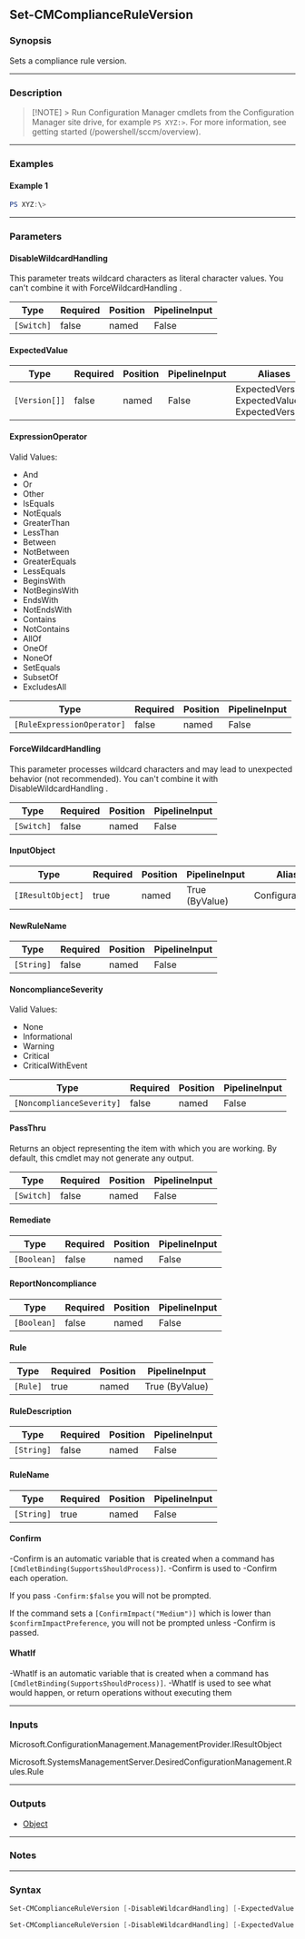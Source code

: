Set-CMComplianceRuleVersion
---------------------------




### Synopsis
Sets a compliance rule version.



---


### Description

> [!NOTE] > Run Configuration Manager cmdlets from the Configuration Manager site drive, for example `PS XYZ:>`. For more information, see getting started (/powershell/sccm/overview).



---


### Examples
#### Example 1
```PowerShell
PS XYZ:\>
```



---


### Parameters
#### **DisableWildcardHandling**

This parameter treats wildcard characters as literal character values. You can't combine it with ForceWildcardHandling .






|Type      |Required|Position|PipelineInput|
|----------|--------|--------|-------------|
|`[Switch]`|false   |named   |False        |



#### **ExpectedValue**








|Type         |Required|Position|PipelineInput|Aliases                                                |
|-------------|--------|--------|-------------|-------------------------------------------------------|
|`[Version[]]`|false   |named   |False        |ExpectedVersion<br/>ExpectedValues<br/>ExpectedVersions|



#### **ExpressionOperator**





Valid Values:

* And
* Or
* Other
* IsEquals
* NotEquals
* GreaterThan
* LessThan
* Between
* NotBetween
* GreaterEquals
* LessEquals
* BeginsWith
* NotBeginsWith
* EndsWith
* NotEndsWith
* Contains
* NotContains
* AllOf
* OneOf
* NoneOf
* SetEquals
* SubsetOf
* ExcludesAll






|Type                      |Required|Position|PipelineInput|
|--------------------------|--------|--------|-------------|
|`[RuleExpressionOperator]`|false   |named   |False        |



#### **ForceWildcardHandling**

This parameter processes wildcard characters and may lead to unexpected behavior (not recommended). You can't combine it with DisableWildcardHandling .






|Type      |Required|Position|PipelineInput|
|----------|--------|--------|-------------|
|`[Switch]`|false   |named   |False        |



#### **InputObject**








|Type             |Required|Position|PipelineInput |Aliases          |
|-----------------|--------|--------|--------------|-----------------|
|`[IResultObject]`|true    |named   |True (ByValue)|ConfigurationItem|



#### **NewRuleName**








|Type      |Required|Position|PipelineInput|
|----------|--------|--------|-------------|
|`[String]`|false   |named   |False        |



#### **NoncomplianceSeverity**





Valid Values:

* None
* Informational
* Warning
* Critical
* CriticalWithEvent






|Type                     |Required|Position|PipelineInput|
|-------------------------|--------|--------|-------------|
|`[NoncomplianceSeverity]`|false   |named   |False        |



#### **PassThru**

Returns an object representing the item with which you are working. By default, this cmdlet may not generate any output.






|Type      |Required|Position|PipelineInput|
|----------|--------|--------|-------------|
|`[Switch]`|false   |named   |False        |



#### **Remediate**








|Type       |Required|Position|PipelineInput|
|-----------|--------|--------|-------------|
|`[Boolean]`|false   |named   |False        |



#### **ReportNoncompliance**








|Type       |Required|Position|PipelineInput|
|-----------|--------|--------|-------------|
|`[Boolean]`|false   |named   |False        |



#### **Rule**








|Type    |Required|Position|PipelineInput |
|--------|--------|--------|--------------|
|`[Rule]`|true    |named   |True (ByValue)|



#### **RuleDescription**








|Type      |Required|Position|PipelineInput|
|----------|--------|--------|-------------|
|`[String]`|false   |named   |False        |



#### **RuleName**








|Type      |Required|Position|PipelineInput|
|----------|--------|--------|-------------|
|`[String]`|true    |named   |False        |



#### **Confirm**
-Confirm is an automatic variable that is created when a command has ```[CmdletBinding(SupportsShouldProcess)]```.
-Confirm is used to -Confirm each operation.

If you pass ```-Confirm:$false``` you will not be prompted.


If the command sets a ```[ConfirmImpact("Medium")]``` which is lower than ```$confirmImpactPreference```, you will not be prompted unless -Confirm is passed.

#### **WhatIf**
-WhatIf is an automatic variable that is created when a command has ```[CmdletBinding(SupportsShouldProcess)]```.
-WhatIf is used to see what would happen, or return operations without executing them


---


### Inputs
Microsoft.ConfigurationManagement.ManagementProvider.IResultObject



Microsoft.SystemsManagementServer.DesiredConfigurationManagement.Rules.Rule





---


### Outputs
* [Object](https://learn.microsoft.com/en-us/dotnet/api/System.Object)






---


### Notes




---


### Syntax
```PowerShell
Set-CMComplianceRuleVersion [-DisableWildcardHandling] [-ExpectedValue <Version[]>] [-ExpressionOperator {IsEquals | NotEquals | GreaterThan | LessThan | Between | GreaterEquals | LessEquals | OneOf | NoneOf}] [-ForceWildcardHandling] -InputObject <IResultObject> [-NewRuleName <String>] [-NoncomplianceSeverity {None | Informational | Warning | Critical | CriticalWithEvent}] [-PassThru] [-Remediate <Boolean>] [-ReportNoncompliance <Boolean>] [-RuleDescription <String>] -RuleName <String> [-Confirm] [-WhatIf] [<CommonParameters>]
```
```PowerShell
Set-CMComplianceRuleVersion [-DisableWildcardHandling] [-ExpectedValue <Version[]>] [-ExpressionOperator {IsEquals | NotEquals | GreaterThan | LessThan | Between | GreaterEquals | LessEquals | OneOf | NoneOf}] [-ForceWildcardHandling] [-NewRuleName <String>] [-NoncomplianceSeverity {None | Informational | Warning | Critical | CriticalWithEvent}] [-PassThru] [-Remediate <Boolean>] [-ReportNoncompliance <Boolean>] -Rule <Rule> [-RuleDescription <String>] [-Confirm] [-WhatIf] [<CommonParameters>]
```
